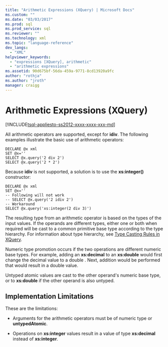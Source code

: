 ```yaml
---
title: "Arithmetic Expressions (XQuery) | Microsoft Docs"
ms.custom: ""
ms.date: "03/03/2017"
ms.prod: sql
ms.prod_service: sql
ms.reviewer: ""
ms.technology: xml
ms.topic: "language-reference"
dev_langs: 
  - "XML"
helpviewer_keywords: 
  - "expressions [XQuery], arithmetic"
  - "arithmetic expressions"
ms.assetid: 90d675bf-56da-459a-9771-8cd13920a9fc
author: "rothja"
ms.author: "jroth"
manager: craigg
---
```

# Arithmetic Expressions (XQuery)
[!INCLUDE[tsql-appliesto-ss2012-xxxx-xxxx-xxx-md](../includes/tsql-appliesto-ss2012-xxxx-xxxx-xxx-md.md)]

  All arithmetic operators are supported, except for **idiv**. The following examples illustrate the basic use of arithmetic operators:  
  
```  
DECLARE @x xml  
SET @x=''  
SELECT @x.query('2 div 2')  
SELECT @x.query('2 * 2')  
```  
  
 Because **idiv** is not supported, a solution is to use the **xs:integer()** constructor:  
  
```  
DECLARE @x xml  
SET @x=''  
-- Following will not work  
-- SELECT @x.query('2 idiv 2')  
-- Workaround   
SELECT @x.query('xs:integer(2 div 3)')  
```  
  
 The resulting type from an arithmetic operator is based on the types of the input values. If the operands are different types, either one or both when required  will be cast to a common primitive base type according to the type hierarchy. For information about type hierarchy, see [Type Casting Rules in XQuery](../xquery/type-casting-rules-in-xquery.md).  
  
 Numeric type promotion occurs if the two operations are different numeric base types. For example, adding an **xs:decimal** to an **xs:double** would first change the decimal value to a double . Next, addition would be performed that would result in a double value.  
  
 Untyped atomic values are cast to the other operand's numeric base type, or to **xs:double** if the other operand is also untyped.  
  
## Implementation Limitations  
 These are the limitations:  
  
-   Arguments for the arithmetic operators must be of numeric type or **untypedAtomic**.  
  
-   Operations on **xs:integer** values result in a value of type **xs:decimal** instead of **xs:integer**.  
  
  
